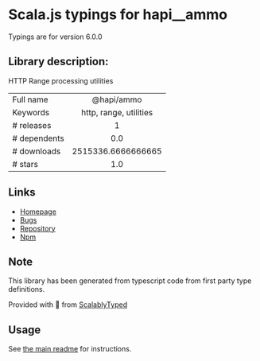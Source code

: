 
# Scala.js typings for hapi__ammo

Typings are for version 6.0.0

## Library description:
HTTP Range processing utilities

|                    |                 |
| ------------------ | :-------------: |
| Full name          | @hapi/ammo |
| Keywords           | http, range, utilities |
| # releases         | 1 |
| # dependents       | 0.0 |
| # downloads        | 2515336.6666666665 |
| # stars            | 1.0 |

## Links
- [Homepage](https://github.com/hapijs/ammo#readme)
- [Bugs](https://github.com/hapijs/ammo/issues)
- [Repository](https://github.com/hapijs/ammo)
- [Npm](https://www.npmjs.com/package/%40hapi%2Fammo)
    


## Note
This library has been generated from typescript code from first party type definitions.

Provided with :purple_heart: from [ScalablyTyped](https://github.com/oyvindberg/ScalablyTyped)

## Usage
See [the main readme](../../readme.md) for instructions.



